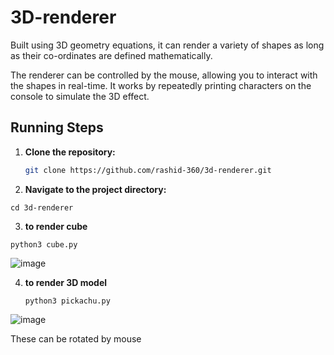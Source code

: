 

# 3D-renderer
 Built using 3D geometry equations, it can render a variety of shapes as long as their co-ordinates  are defined mathematically. 

The renderer can be controlled by the mouse, allowing you to interact with the shapes in real-time. It works by repeatedly printing characters on the console to simulate the 3D effect.

## Running Steps

1. **Clone the repository:**

   ```bash
   git clone https://github.com/rashid-360/3d-renderer.git
   ```
2.  **Navigate to the project directory:**
   ```
   cd 3d-renderer
   ```
3.  **to render cube**
   ```
   python3 cube.py
   ```
   ![image](https://github.com/user-attachments/assets/d511e671-406d-402c-9cbf-78793a07f075)



4.  **to render 3D model**
    ```
    python3 pickachu.py
    ```
   ![image](https://github.com/user-attachments/assets/865b4873-4067-415a-93c4-db70d7309db3)

These can be rotated by mouse 


